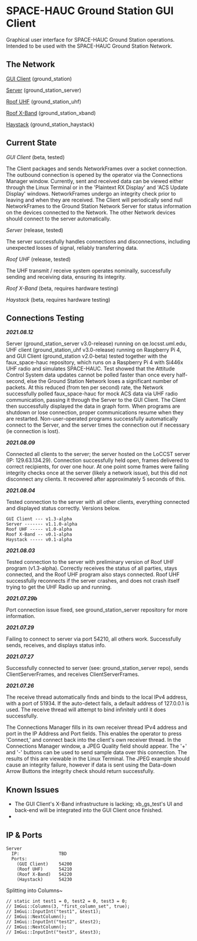 # SPACE-HAUC Ground Station GUI Client
Graphical user interface for SPACE-HAUC Ground Station operations. Intended to be used with the SPACE-HAUC Ground Station Network.

## The Network
[GUI Client](https://github.com/mitbailey/ground_station) (ground_station)

[Server](https://github.com/mitbailey/ground_station_server) (ground_station_server)

[Roof UHF](https://github.com/mitbailey/ground_station_uhf) (ground_station_uhf)

[Roof X-Band](https://github.com/mitbailey/ground_station_xband) (ground_station_xband)

[Haystack](https://github.com/mitbailey/ground_station_haystack) (ground_station_haystack)
  
## Current State
_GUI Client_ (beta, tested)

The Client packages and sends NetworkFrames over a socket connection. The outbound connection is opened by the operator via the Connections Manager window. Currently, sent and received data can be viewed either through the Linux Terminal or in the 'Plaintext RX Display' and 'ACS Update Display' windows. NetworkFrames undergo an integrity check prior to leaving and when they are received. The Client will periodically send null NetworkFrames to the Ground Station Network Server for status information on the devices connected to the Network. The other Network devices should connect to the server automatically. 

_Server_ (release, tested)

The server successfully handles connections and disconnections, including unexpected losses of signal, reliably transferring data.

_Roof UHF_ (release, tested)

The UHF transmit / receive system operates nominally, successfully sending and receiving data, ensuring its integrity.

_Roof X-Band_ (beta, requires hardware testing)

_Haystack_ (beta, requires hardware testing)

## Connections Testing  
__*2021.08.12*__

Server (ground_station_server v3.0-release) running on qe.locsst.uml.edu, UHF client (ground_station_uhf v3.0-release) running on Raspberry Pi 4, and GUI Client (ground_station v2.0-beta) tested together with the faux_space-hauc repository, which runs on a Raspberry Pi 4 with Si446x UHF radio and simulates SPACE-HAUC. Test showed that the Attitude Control System data updates cannot be polled faster than once every half-second, else the Ground Station Network loses a significant number of packets. At this reduced (from ten per second) rate, the Network successfully polled faux_space-hauc for mock ACS data via UHF radio communication, passing it through the Server to the GUI Client. The Client then successfully displayed the data in graph form. When programs are shutdown or lose connection, proper communications resume when they are restarted. Non-user-operated programs successfully automatically connect to the Server, and the server times the connection out if necessary (ie connection is lost). 

__*2021.08.09*__

Connected all clients to the server; the server hosted on the LoCCST server (IP: 129.63.134.29). Connection successfully held open, frames delivered to correct recipients, for over one hour. At one point some frames were failing integrity checks once at the server (likely a network issue), but this did not disconnect any clients. It recovered after approximately 5 seconds of this.


__*2021.08.04*__

Tested connection to the server with all other clients, everything connected and displayed status correctly. Versions below. 
```
GUI Client --- v1.3-alpha 
Server ------- v1.1.0-alpha
Roof UHF ----- v1.0-alpha 
Roof X-Band -- v0.1-alpha 
Haystack ----- v0.1-alpha
```
__*2021.08.03*__

Tested connection to the server with preliminary version of Roof UHF program (v1.3-alpha). Correctly receives the status of all parties, stays connected, and the Roof UHF program also stays connected. Roof UHF successfully reconnects if the server crashes, and does not crash itself trying to get the UHF Radio up and running.  

__*2021.07.29b*__  

Port connection issue fixed, see ground_station_server repository for more information.  

__*2021.07.29*__  

Failing to connect to server via port 54210, all others work. Successfully sends, receives, and displays status info.  
  
__*2021.07.27*__

Successfully connected to server (see: ground_station_server repo), sends ClientServerFrames, and receives ClientServerFrames.  
  
__*2021.07.26*__

The receive thread automatically finds and binds to the local IPv4 address, with a port of 51934. If the auto-detect fails, a default address of 127.0.0.1 is used. The receive thread will attempt to bind infinitely until it does successfully.   
  
The Connections Manager fills in its own receiver thread IPv4 address and port in the IP Address and Port fields. This enables the operator to press 'Connect,' and connect back into the client's own receiver thread. In the Connections Manager window, a JPEG Quality field should appear. The '+' and '-' buttons can be used to send sample data over this connection. The results of this are viewable in the Linux Terminal. The JPEG example should cause an integrity failure, however if data is sent using the Data-down Arrow Buttons the integrity check should return successfully.  
  
## Known Issues
- The GUI Client's X-Band infrastructure is lacking; xb_gs_test's UI and back-end will be integrated into the GUI Client once finished. 
-  

## IP & Ports
```
Server   
  IP:               TBD  
  Ports:  
    (GUI Client)    54200  
    (Roof UHF)      54210  
    (Roof X-Band)   54220  
    (Haystack)      54230  
``` 
 
  
  
    
   
  
  
Splitting into Columns~

    // static int test1 = 0, test2 = 0, test3 = 0;
    // ImGui::Columns(3, "first_column_set", true);
    // ImGui::InputInt("test1", &test1);
    // ImGui::NextColumn();
    // ImGui::InputInt("test2", &test2);
    // ImGui::NextColumn();
    // ImGui::InputInt("test3", &test3);
